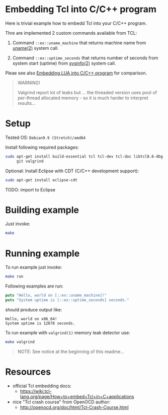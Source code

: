 # Embedding Tcl into C/C++ program

Here is trivial example how to embedd Tcl into your C/C++ program.

Thre are implemented 2 custom commands available from TCL:

1. Command `::ex::uname_machine` that returns
   machine name from [uname(2)](https://manpages.debian.org/stretch/manpages-dev/uname.2.en.html) system call.

1. Command `::ex::uptime_seconds` that returns
   number of seconds from system start (uptime) from
   [sysinfo(2)](https://manpages.debian.org/stretch/manpages-dev/sysinfo.2.en.html) system call.

Pleae see also [Embedding LUA into C/C++ program](https://github.com/hpaluch-pil/lua-cpp-example) for comparison.

> WARNING!
>
> Valgrind report lot of leaks but ... the threaded version
> uses pool of per-thread allocated memory - so it is much
> harder to interpret results...


# Setup

Tested OS: `Debian9.9 (Stretch)/amd64`

Install following required packages:

```bash
sudo apt-get install build-essential tcl tcl-dev tcl-doc libtcl8.6-dbg \
     git valgrind
```

Optional: Install Eclipse with CDT (C/C++ development support):

```bash
sudo apt-get install eclipse-cdt
```

TODO: import to Eclipse

# Building example

Just invoke:

```bash
make
```

# Running example

To run example just invoke:

```bash
make run
```

Following examples are run:

```tcl
puts "Hello, world on [::ex::uname_machine]!"
puts "System uptime is [::ex::uptime_seconds] seconds."
```

should produce output like:

```
Hello, world on x86_64!
System uptime is 12678 seconds.
```


To run example with `valgrind(1)` memory leak detector use:

```bash
make valgrind
```

> NOTE: See notice at the beginning of this readme...

# Resources

* official Tcl embedding docs:
  - https://wiki.tcl-lang.org/page/How+to+embed+Tcl+in+C+applications
* nice "Tcl crash course" from OpenOCD author:
  - http://openocd.org/doc/html/Tcl-Crash-Course.html


